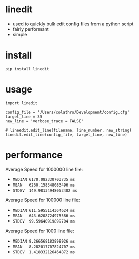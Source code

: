 # linedit

- used to quickly bulk edit config files from a python script
- fairly performant
- simple

# install
```
pip install linedit
```

# usage

```
import linedit

config_file = '/Users/colathro/Development/config.cfg'
target_line = 35
new_line = 'verbose_trace = FALSE'

# lineedit.edit_line(filename, line_number, new_string)
linedit.edit_line(config_file, target_line, new_line)
```

# performance

Average Speed for 1000000 line file:
- `MEDIAN 6170.082330703735 ms`
- `MEAN   6260.158348083496 ms`
- `STDEV  149.98134948053402 ms`

Average Speed for 100000 line file:
- `MEDIAN 611.5955114364624 ms`
- `MEAN   643.6208724975586 ms`
- `STDEV  99.59640919899704 ms`

Average Speed for 1000 line file:
- `MEDIAN 8.266568183898926 ms`
- `MEAN   8.282017707824707 ms`
- `STDEV  1.418332126464872 ms`
